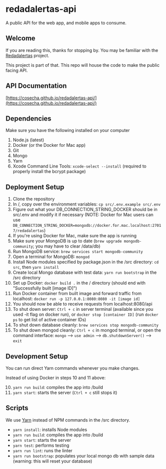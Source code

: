 # redadalertas-api
A public API for the web app, and mobile apps to consume.

## Welcome

If you are reading this, thanks for stopping by. You may be familiar with the [Redadalertas](http://github.com/cosecha/redadalertas) project.

This project is part of that. This repo will house the code to make the public facing API.

## API Documentation

[https://cosecha.github.io/redadalertas-api/](https://cosecha.github.io/redadalertas-api/)

## Dependencies

Make sure you have the following installed on your computer

1. Node.js (latest)
2. Docker (or the Docker for Mac app)
1. Git
1. Mongo
1. Yarn
1. Xcode Command Line Tools: `xcode-select --install` (required to properly install the bcrypt package)

## Deployment Setup

1. Clone the repository
2. In /, copy over the environment variables: `cp src/.env.example src/.env`
3. Figure out what your DB_CONNECTION_STRING_DOCKER should be in src/.env and modify it if necessary (NOTE: Docker for Mac users can use `DB_CONNECTION_STRING_DOCKER=mongodb://docker.for.mac.localhost:27017/redadalertas`)
4. If you're using Docker for Mac, make sure the app is running
5. Make sure your MongoDB is up to date (`brew upgrade mongodb-community`; you may have to clear /data/db)
6. Run MongoDB service: `brew services start mongodb-community`
7. Open a terminal for MongoDB: `mongod`
8. Install Node modules specified by package.json in the /src directory: `cd src`, then `yarn install`
9. Create local Mongo database with test data: `yarn run bootstrap` in the /src directory
10. Set up Docker: `docker build .` in the / directory (should end with "Successfully built [image ID]")
11. Run Docker container from built image and forward traffic from localhost: `docker run -p 127.0.0.1:8080:8080 -it [image id]`
12. You should now be able to receive requests from localhost:8080/api
13. To shut down server: `Ctrl + c` in server terminal (available since you used -it flag on docker run), or `docker stop [container ID]` (run `docker ps` to get list of active container IDs)
14. To shut down database cleanly: `brew services stop mongodb-community`
15. To shut down mongod cleanly: `Ctrl + c` in mongod terminal, or open the command interface: `mongo` --> `use admin` --> `db.shutdownServer()` --> `exit`

## Development Setup

You can run direct Yarn commands whenever you make changes.

Instead of using Docker in steps 10 and 11 above:

10. `yarn run build`: compiles the app into /build
11. `yarn start`: starts the server (`Ctrl + c` still stops it)

## Scripts

We  use [Yarn](https://yarnpkg.com/en/) instead of NPM commands in the /src directory.

* `yarn install`: installs Node modules
* `yarn run build`: compiles the app into /build
* `yarn start`: starts the server
* `yarn test`: performs testing
* `yarn run lint`: runs the linter
* `yarn run bootstrap`: populates your local mongo db with sample data (warning: this will reset your database)
